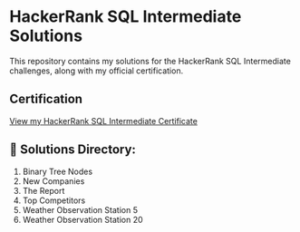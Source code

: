 # HackerRank SQL Intermediate Solutions

This repository contains my solutions for the HackerRank SQL Intermediate challenges, along with my official certification.

##  Certification
[View my HackerRank SQL Intermediate Certificate](https://www.hackerrank.com/certificates/c290bd0cf473)

## 📂 Solutions Directory:
1. Binary Tree Nodes
2. New Companies
3. The Report
4. Top Competitors
5. Weather Observation Station 5
6. Weather Observation Station 20
